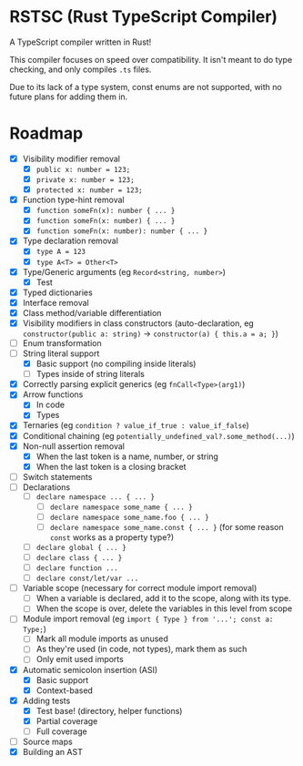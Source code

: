 # RSTSC (Rust TypeScript Compiler)

A TypeScript compiler written in Rust!

This compiler focuses on speed over compatibility. It isn't meant to do type checking, and only compiles `.ts` files.

Due to its lack of a type system, const enums are not supported, with no future plans for adding them in.

# Roadmap
- [x] Visibility modifier removal
	- [x] `public x: number = 123;`
	- [x] `private x: number = 123;`
	- [x] `protected x: number = 123;`
- [x] Function type-hint removal
	- [x] `function someFn(x): number { ... }`
	- [x] `function someFn(x: number) { ... }`
	- [x] `function someFn(x: number): number { ... }`
- [x] Type declaration removal
	- [x] `type A = 123`
	- [x] `type A<T> = Other<T>`
- [x] Type/Generic arguments (eg `Record<string, number>`)
	- [x] Test
- [x] Typed dictionaries
- [x] Interface removal
- [x] Class method/variable differentiation
- [x] Visibility modifiers in class constructors (auto-declaration, eg `constructor(public a: string)` -> `constructor(a) { this.a = a; }`)
- [ ] Enum transformation
- [ ] String literal support
	- [x] Basic support (no compiling inside literals)
	- [ ] Types inside of string literals
- [x] Correctly parsing explicit generics (eg `fnCall<Type>(arg1)`)
- [x] Arrow functions
	- [x] In code
	- [x] Types
- [x] Ternaries (eg `condition ? value_if_true : value_if_false`)
- [x] Conditional chaining (eg `potentially_undefined_val?.some_method(...)`)
- [x] Non-null assertion removal
	- [x] When the last token is a name, number, or string
	- [x] When the last token is a closing bracket
- [ ] Switch statements
- [ ] Declarations
	- [ ] `declare namespace ... { ... }`
		- [ ] `declare namespace some_name { ... }`
		- [ ] `declare namespace some_name.foo { ... }`
		- [ ] `declare namespace some_name.const { ... }` (for some reason `const` works as a property type?)
	- [ ] `declare global { ... }`
	- [ ] `declare class { ... }`
	- [ ] `declare function ...`
	- [ ] `declare const/let/var ...`
- [ ] Variable scope (necessary for correct module import removal)
	- [ ] When a variable is declared, add it to the scope, along with its type.
	- [ ] When the scope is over, delete the variables in this level from scope
- [ ] Module import removal (eg `import { Type } from '...'; const a: Type;`)
	- [ ] Mark all module imports as unused
	- [ ] As they're used (in code, not types), mark them as such
	- [ ] Only emit used imports
- [x] Automatic semicolon insertion (ASI)
	- [x] Basic support
	- [x] Context-based
- [x] Adding tests
	- [x] Test base! (directory, helper functions)
	- [x] Partial coverage
	- [ ] Full coverage
- [ ] Source maps
- [x] Building an AST
